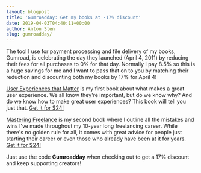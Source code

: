 ```yaml
---
layout: blogpost
title: 'Gumroadday: Get my books at -17% discount'
date: 2019-04-03T04:40:11+00:00
author: Anton Sten
slug: gumroadday/
---
```


The tool I use for payment processing and file delivery of my books, Gumroad, is celebrating the day they launched (April 4, 2011) by reducing their fees for all purchases to 0% for that day. Normally I pay 8.5% so this is a huge savings for me and I want to pass that on to you by matching their reduction and discounting both my books by 17% for April 4!

[User Experiences that Matter](https://www.antonsten.com/books/user-experiences-matter/) is my first book about what makes a great user experience. We all know they're important, but do we know why? And do we know how to make great user experiences? This book will tell you just that. [Get it for $24!](https://gumroad.com/l/userexperiencesmatter/gumroadday)

[Mastering Freelance](https://www.antonsten.com/books/masteringfreelance/) is my second book where I outline all the mistakes and wins I've made throughout my 10-year long freelancing career. While there's no golden rule for all, it comes with great advice for people just starting their career or even those who already have been at it for years. [Get it for $24!](https://gum.co/masteringfreelance/gumroadday)

Just use the code **Gumroadday** when checking out to get a 17% discount and keep supporting creators!
